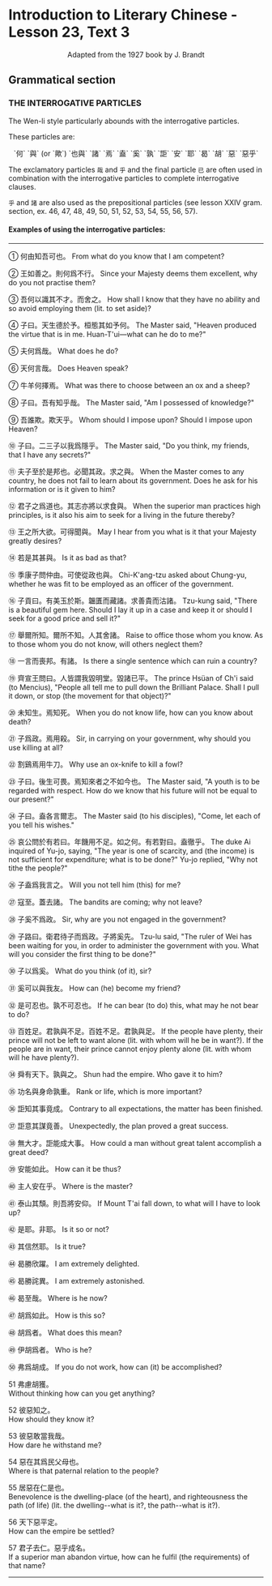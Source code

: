 # Introduction to Literary Chinese - Lesson 23, Text 3

<center>Adapted from the 1927 book by J. Brandt</center>

<!--
Grammatical section.
THE INTERROGATIVE PARTICLES.
The Wen-li style particularly abounds with the interrogative particles.
These particles are: 何ho²,平hu²,與yii (or 歟 yü²), 也與 yeh-yii, chu 焉yen',盍ho², 奚hsi², 孰shu², 詎chut,安an²,耶 yeh, 曷ho², 胡hu², 惡wus,惡乎 wut-hu.
The exclamatory particles 哉 and and the final particle are often used in combination with the interrogative particles to complete interrogative clauses.
and are also used as the prepositional particles (see 頭 lesson XXIV gram. section, ex. 46, 47, 48, 49, 50, 51, 52, 53, 54, 55, 56, 57).
Examples of using the interrogative particles. -->

## Grammatical section

### THE INTERROGATIVE PARTICLES

The Wen-li style particularly abounds with the interrogative particles.

These particles are:

<center>`何` `與` (or `歟`) `也與` `諸` `焉` `盍` `奚` `孰` `詎` `安` `耶` `曷` `胡` `惡` `惡乎`</center>

The exclamatory particles `哉` and `乎` and the final particle `已` are often used in combination with the interrogative particles to complete interrogative clauses.

`乎` and `諸` are also used as the prepositional particles (see lesson XXIV gram. section, ex. 46, 47, 48, 49, 50, 51, 52, 53, 54, 55, 56, 57).

#### Examples of using the interrogative particles:

<!--


何由知吾可也王如善
之則何爲不行 3吾何以識 其不才而舍之+子日天生 德於予桓態其如予何5夫 何爲哉6天何言哉,牛羊 何擇焉。子曰吾有知乎哉 吾誰欺欺天乎子日二 三子以我爲隱乎“夫子至
於是邦也必聞其政求之鬼 抑與之與君子之爲道也
其志亦將以求食與王之
所大欲可得聞與4若是其甚與5季康子問仲由可使從政也與 456 子 貢巳有美玉於斯韞匱而藏諸求善貴而沽諸ㄢ舉爾所知爾所不知人
其舍諸以一言而喪邦有諸齊宣王問凡人皆謂我毀明堂毀諸已平
2未知生焉知死ㅪ子爲政焉用殺2%割鷄焉用牛刀2子日後生可畏焉 知
來者之不如今也 4子日盍各言爾志 3哀公問於有若日年饑用不 足如之何有若對日盍徹孚46子盍爲我言之7寇至蓋去諸 83子奚不
爲政 30%子路日衛君待子而爲政子將奚先3子以爲奚奚可以與我
友是可忍也孰不可忍也 33百姓足君孰與不足百姓不足君孰與足 其事竟成37詎意其謀
舜有天下孰與之3功名與身命孰重36詎知 竞善 3無大才詎能成大事,安能如此←主人安在乎“泰山其頹則
吾將安仰是耶非耶3其信然耶艹曷勝欣躍5曷勝詫異4曷至哉
胡爲如此此
胡爲者 $40伊胡爲
者 55弗爲胡成 55
弗慮胡獲彼惡
知之33彼惡敢當
我哉惡在其爲
民父母也 35居惡
在仁是也路惡在
義是也 565天下惡
平定 55君子去仁
惡乎成名
-->

<!-- I. From what do you know that I am competent (lit. I can) ?
2. Since your Majesty deems thenı (words) excellent, why do you not practise them?
3. How shall I know that they have no ability and so avoid employing them (lit. to set aside) ?
4. The Master said, "Heaven produced the virtue that is in me. Huan-T'ui-what can he do to me?"
5. What does he (大) do?
6. Does Heaven speak?
7. What was there to choose between an ox and a sheep?
8. The Master said, "Am I possessed of knowledge?"
9. Whom should I impose upon? Should I impose upon Heaven?
10. The Master said, "Do you think, my friends, that I have any secrets?"
11. When the Master comes to any country (是邦), he does
not fail to learn (all) about its government. Does he ask for his information or (1) is it given to him?
(The 1st and 2nd 與 are interrogative particles, the 3rd means:- "to give;" ⇓ in both cases is a pronoun: "it", -information)
12. When the superior man practices high principles ( 道), is it also his aim to seek for a living in the future thereby ?
(is an expletive; ☑ indicates the preceding 爲道
13. May I hear from you what is it that your Majesty greatly desires?
11. Is it as bad (1) as that? 54
15. Chi-K'ang-tzu asked about Chung-yu, whether he was fit to be employed as an officer of the government.
16. Tzu-kung said, "There is a beautiful gem here. Should I lay it up in a case and keep it or should I seek for a good price and sell it?"
17. Raise to office those whom you know. As to those whom you do not know, will others neglect them?
18. Is there a single sentence (3) which can country? ruin a
19. The prince Hsüan of Ch'i said (to Mencius), "People all tell me to pull down, the Brilliant Palace. Shall I put it down, or stop (the movement for that object)?
(Here there are two questions: 毀諸一“shall I destroy,” and “or, shall I stop")
Note. The name 明 was given to the palaces occupied in different parts of the country by the emperors in their tours of inspection.
20. When you do not know life, how can you know about death?
21. Sir (), in carrying on your government, why should you use killing at all?
22. Why use an ox-knife to kill a fowl?
23. The Master said, "A youth (後) is to be regarded with respect (m). How do we know that (his) future will. not be equal to (our) present?"
24. The Master said (to his disciples). "Come, let each of you tell his wishes (lit. why not each tell your wish)?"
25. 25. The duke Ai inquired of Yu-jo, saying, "The year is one of scarcity, and (the income) is not sufficient for ex- penditure; what is to be done?" Yu-jo replied to him, "Why not tithe (the people)?"
26. Will you not tell him (this) for me?
27. The bandits are coming; why not leave?
28. Sir, why are you not engaged in the government?
29. Tzu-lu said, "The ruler of Wei has been waiting for you, in order to administer the government with you What will you consider the first thing to be done?"
30. What do you think (of it), sir?
31. How can (he) become my friend?
32. If he can bear (to do) this (1), what may he not bear to do?
33. If the people have plenty (足), their prince will not be left to want alone (lit. with whom will he be in want?). If the people are in'want, their prince cannot enjoy plenty alone (lit. with whom will he have plenty?).
34. Shun had the empire. Who gave it to him? -
35. Rank or life, which is more important?
36. Contrary to all expectations (誰知), the matter has been finished.
37. Unexpectedly (註意), the plan proved a great success.
38. How could a man without great talent accomplish a great deed?
39. How can it be thus?
40. Where is the master?
41. If Mount T'ai fall down, to what will I have to look up?
42. Is it so or not?
43. Is it true?
44. I am extremely delighted (lit. how can I express my delight?)
45. I am extremely astonished.
46. Where is he now?
47. How is this so?
48. What does this mean?.
49. Who is he?
50. If you do not work, how can (it) be accomplished?
51. Without thinking how can you get anything?
52. How should they know it?
53. How dare he withstand me?
54. Where is that paternal relation to the people?
55. Benevolence is the dwelling-place (of the heart), and righteousness the path (of life) (lit. the dwelling-what is it?,the path,-what is it?).
56. How can the empire be settled?
57. If a superior man abandon virtue (仁), how can he fulfil (the requirements) of that name?
 -->

---

① 何由知吾可也。
From what do you know that I am competent?

② 王如善之。則何爲不行。
Since your Majesty deems them excellent, why do you not practise them?

③ 吾何以識其不才。而舍之。
How shall I know that they have no ability and so avoid employing them (lit. to set aside)?

④ 子曰。天生德於予。桓態其如予何。
The Master said, "Heaven produced the virtue that is in me. Huan-T'ui—what can he do to me?"

⑤ 夫何爲哉。
What does he do?

⑥ 天何言哉。
Does Heaven speak?

⑦ 牛羊何擇焉。
What was there to choose between an ox and a sheep?

⑧ 子曰。吾有知乎哉。
The Master said, "Am I possessed of knowledge?"

⑨ 吾誰欺。欺天乎。
Whom should I impose upon? Should I impose upon Heaven?

⑩ 子曰。二三子以我爲隱乎。
The Master said, "Do you think, my friends, that I have any secrets?"

⑪ 夫子至於是邦也。必聞其政。求之與。
When the Master comes to any country, he does not fail to learn about its government. Does he ask for his information or is it given to him?

⑫ 君子之爲道也。其志亦將以求食與。
When the superior man practices high principles, is it also his aim to seek for a living in the future thereby?

⑬ 王之所大欲。可得聞與。
May I hear from you what is it that your Majesty greatly desires?

⑭ 若是其甚與。
Is it as bad as that?

⑮ 季康子問仲由。可使從政也與。
Chi-K'ang-tzu asked about Chung-yu, whether he was fit to be employed as an officer of the government.

⑯ 子貢曰。有美玉於斯。韞匱而藏諸。求善貴而沽諸。
Tzu-kung said, "There is a beautiful gem here. Should I lay it up in a case and keep it or should I seek for a good price and sell it?"

⑰ 舉爾所知。爾所不知。人其舍諸。
Raise to office those whom you know. As to those whom you do not know, will others neglect them?

⑱ 一言而喪邦。有諸。
Is there a single sentence which can ruin a country?

⑲ 齊宣王問曰。人皆謂我毀明堂。毀諸已平。
The prince Hsüan of Ch'i said (to Mencius), "People all tell me to pull down the Brilliant Palace. Shall I pull it down, or stop (the movement for that object)?"

⑳ 未知生。焉知死。
When you do not know life, how can you know about death?

㉑ 子爲政。焉用殺。
Sir, in carrying on your government, why should you use killing at all?

㉒ 割鷄焉用牛刀。
Why use an ox-knife to kill a fowl?

㉓ 子曰。後生可畏。焉知來者之不如今也。
The Master said, "A youth is to be regarded with respect. How do we know that his future will not be equal to our present?"

㉔ 子曰。盍各言爾志。
The Master said (to his disciples), "Come, let each of you tell his wishes."

㉕ 哀公問於有若曰。年饑用不足。如之何。有若對曰。盍徹乎。
The duke Ai inquired of Yu-jo, saying, "The year is one of scarcity, and (the income) is not sufficient for expenditure; what is to be done?" Yu-jo replied, "Why not tithe the people?"

㉖ 子盍爲我言之。
Will you not tell him (this) for me?

㉗ 寇至。蓋去諸。
The bandits are coming; why not leave?

㉘ 子奚不爲政。
Sir, why are you not engaged in the government?

㉙ 子路曰。衛君待子而爲政。子將奚先。
Tzu-lu said, "The ruler of Wei has been waiting for you, in order to administer the government with you. What will you consider the first thing to be done?"

㉚ 子以爲奚。
What do you think (of it), sir?

㉛ 奚可以與我友。
How can (he) become my friend?

㉜ 是可忍也。孰不可忍也。
If he can bear (to do) this, what may he not bear to do?

㉝ 百姓足。君孰與不足。百姓不足。君孰與足。
If the people have plenty, their prince will not be left to want alone (lit. with whom will he be in want?). If the people are in want, their prince cannot enjoy plenty alone (lit. with whom will he have plenty?).

㉞ 舜有天下。孰與之。
Shun had the empire. Who gave it to him?

㉟ 功名與身命孰重。
Rank or life, which is more important?

㊱ 詎知其事竟成。
Contrary to all expectations, the matter has been finished.

㊲ 詎意其謀竟善。
Unexpectedly, the plan proved a great success.

㊳ 無大才。詎能成大事。
How could a man without great talent accomplish a great deed?

㊴ 安能如此。
How can it be thus?

㊵ 主人安在乎。
Where is the master?

㊶ 泰山其頹。則吾將安仰。
If Mount T'ai fall down, to what will I have to look up?

㊷ 是耶。非耶。
Is it so or not?

㊸ 其信然耶。
Is it true?

㊹ 曷勝欣躍。
I am extremely delighted.

㊺ 曷勝詫異。
I am extremely astonished.

㊻ 曷至哉。
Where is he now?

㊼ 胡爲如此。
How is this so?

㊽ 胡爲者。
What does this mean?

㊾ 伊胡爲者。
Who is he?

㊿ 弗爲胡成。
If you do not work, how can (it) be accomplished?

51 弗慮胡獲。  
Without thinking how can you get anything?

52 彼惡知之。  
How should they know it?

53 彼惡敢當我哉。  
How dare he withstand me?

54 惡在其爲民父母也。  
Where is that paternal relation to the people?

55 居惡在仁是也。  
Benevolence is the dwelling-place (of the heart), and righteousness the path (of life) (lit. the dwelling--what is it?, the path--what is it?).

56 天下惡平定。  
How can the empire be settled?

57 君子去仁。惡乎成名。  
If a superior man abandon virtue, how can he fulfil (the requirements) of that name?

---
